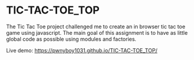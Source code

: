 # TIC-TAC-TOE_TOP

The Tic Tac Toe project challenged me to create an in browser tic tac toe game using javascript.
The main goal of this assignment is to have as little global code as possible using modules and factories.


Live demo: https://pwnyboy1031.github.io/TIC-TAC-TOE_TOP/
